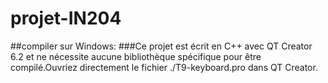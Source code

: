 # projet-IN204
##compiler sur Windows:
###Ce projet est écrit en C++ avec QT Creator 6.2 et ne nécessite aucune bibliothèque spécifique pour être compilé.Ouvriez directement le fichier ./T9-keyboard.pro dans QT Creator.
